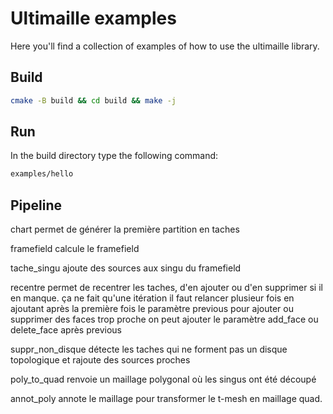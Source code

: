 # Ultimaille examples

Here you'll find a collection of examples of how to use the ultimaille library.

## Build

```sh
cmake -B build && cd build && make -j
```

## Run 

In the build directory type the following command:

```sh
examples/hello
```

## Pipeline

chart permet de générer la première partition en  taches

framefield calcule le framefield

tache_singu ajoute des sources aux singu du framefield

recentre permet de recentrer les taches, d'en ajouter ou d'en supprimer si il en manque. ça ne fait qu'une itération il faut relancer plusieur fois en ajoutant après la première fois le paramètre previous
pour ajouter ou supprimer des faces trop proche on peut ajouter le paramètre add_face ou delete_face après previous

suppr_non_disque détecte les taches qui ne forment pas un disque topologique et rajoute des sources proches

poly_to_quad renvoie un maillage polygonal où les singus ont été découpé

annot_poly annote le maillage pour transformer le t-mesh en maillage quad.
